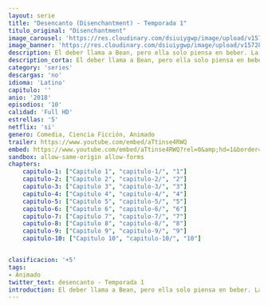 ```yaml
---
layout: serie
title: "Desencanto (Disenchantment) - Temporada 1"
titulo_original: "Disenchantment"
image_carousel: 'https://res.cloudinary.com/dsiuiygwp/image/upload/v1572816714/desencanto-min_oqyx1g.jpg'
image_banner: 'https://res.cloudinary.com/dsiuiygwp/image/upload/v1572816703/Desencanto-cap%C3%ADtulos-1-y-2.-Peli-o-Manta.-Cartel-min_a7wjqz.jpg'
description: El deber llama a Bean, pero ella solo piensa en beber. La rebelde princesa enfurece al rey y siembra el caos con sus amigos, un demonio y un elfo.
description_corta: El deber llama a Bean, pero ella solo piensa en beber. La rebelde princesa enfurece al rey y siembra el caos con sus amigos, un demonio y un elfo.
category: 'series'
descargas: 'no'
idioma: 'Latino'
capitulo: ''
anio: '2018'
episodios: '10'
calidad: 'Full HD'
estrellas: '5'
netflix: 'si'
genero: Comedia, Ciencia Ficción, Animado
trailer: https://www.youtube.com/embed/aTtinse4RWQ
embed: https://www.youtube.com/embed/aTtinse4RWQ?rel=0&amp;hd=1&border=0&wmode=opaque&enablejsapi=1&modestbranding=1&controls=1&showinfo=1
sandbox: allow-same-origin allow-forms 
chapters:
    capitulo-1: ["Capitulo 1", "capitulo-1/", "1"]
    capitulo-2: ["Capitulo 2", "capitulo-2/", "2"]
    capitulo-3: ["Capitulo 3", "capitulo-3/", "3"]
    capitulo-4: ["Capitulo 4", "capitulo-4/", "4"]
    capitulo-5: ["Capitulo 5", "capitulo-5/", "5"]
    capitulo-6: ["Capitulo 6", "capitulo-6/", "6"]
    capitulo-7: ["Capitulo 7", "capitulo-7/", "7"]
    capitulo-8: ["Capitulo 8", "capitulo-8/", "8"]
    capitulo-9: ["Capitulo 9", "capitulo-9/", "9"]
    capitulo-10: ["Capitulo 10", "capitulo-10/", "10"]


clasificacion: '+5'
tags:
- Animado
twitter_text: desencanto - Temporada 1
introduction: El deber llama a Bean, pero ella solo piensa en beber. La rebelde princesa enfurece al rey y siembra el caos con sus amigos, un demonio y un elfo.
---
```












